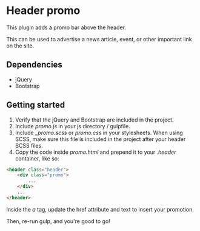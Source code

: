# Header promo

This plugin adds a promo bar above the header.

This can be used to advertise a news article, event, or other important link on the site.

## Dependencies

* jQuery
* Bootstrap

## Getting started

1. Verify that the jQuery and Bootstrap are included in the project.
2. Include *promo.js* in your js directory / gulpfile.
3. Include *_promo.scss* or *promo.css* in your stylesheets. When using SCSS, make sure this file is included in the project after your header SCSS files.
4. Copy the code inside *promo.html* and prepend it to your *.header* container, like so:

```html
<header class="header">
	<div class="promo">
		...
	</div>
	...
</header>
```

Inside the *a* tag, update the href attribute and text to insert your promotion.

Then, re-run gulp, and you're good to go!

